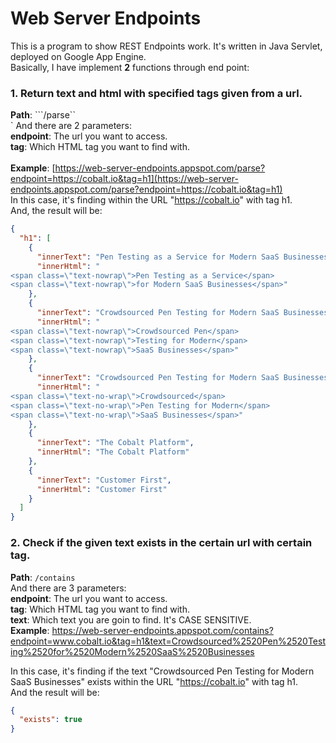 # Web Server Endpoints
This is a program to show REST Endpoints work. It's written in Java Servlet, deployed on Google App Engine.<br>
Basically, I have implement **2** functions through end point:<br>
### 1. Return text and html with specified tags given from a url.<br>
**Path**: ```/parse``<br>`
And there are 2 parameters:<br>
**endpoint**: The url you want to access.<br>
**tag**: Which HTML tag you want to find with. <br>
<br>
**Example**: 
[https://web-server-endpoints.appspot.com/parse?endpoint=https://cobalt.io&tag=h1](https://web-server-endpoints.appspot.com/parse?endpoint=https://cobalt.io&tag=h1)<br>
In this case, it's finding within the URL "https://cobalt.io" with tag h1.<br>
And, the result will be: <br>
```json
{
  "h1": [
    {
      "innerText": "Pen Testing as a Service for Modern SaaS Businesses",
      "innerHtml": "
<span class=\"text-nowrap\">Pen Testing as a Service</span>
<span class=\"text-nowrap\">for Modern SaaS Businesses</span>"
    },
    {
      "innerText": "Crowdsourced Pen Testing for Modern SaaS Businesses",
      "innerHtml": "
<span class=\"text-nowrap\">Crowdsourced Pen</span>
<span class=\"text-nowrap\">Testing for Modern</span>
<span class=\"text-nowrap\">SaaS Businesses</span>"
    },
    {
      "innerText": "Crowdsourced Pen Testing for Modern SaaS Businesses",
      "innerHtml": "
<span class=\"text-no-wrap\">Crowdsourced</span>
<span class=\"text-no-wrap\">Pen Testing for Modern</span>
<span class=\"text-no-wrap\">SaaS Businesses</span>"
    },
    {
      "innerText": "The Cobalt Platform",
      "innerHtml": "The Cobalt Platform"
    },
    {
      "innerText": "Customer First",
      "innerHtml": "Customer First"
    }
  ]
}
```

### 2. Check if the given text exists in the certain url with certain tag. <br>
**Path**: ``/contains``<br>
And there are 3 parameters:<br>
**endpoint**: The url you want to access.<br>
**tag**: Which HTML tag you want to find with. <br>
**text**: Which text you are goin to find. It's CASE SENSITIVE. <br>
**Example**:
[https://web-server-endpoints.appspot.com/contains?endpoint=www.cobalt.io&tag=h1&text=Crowdsourced%2520Pen%2520Testing%2520for%2520Modern%2520SaaS%2520Businesses
](https://web-server-endpoints.appspot.com/contains?endpoint=www.cobalt.io&tag=h1&text=Crowdsourced%2520Pen%2520Testing%2520for%2520Modern%2520SaaS%2520Businesses
)<br>

In this case, it's finding if the text "Crowdsourced Pen Testing for Modern SaaS Businesses" exists within the URL "https://cobalt.io" with tag h1.<br>
And the result will be: <br>
```json
{
  "exists": true
}
```